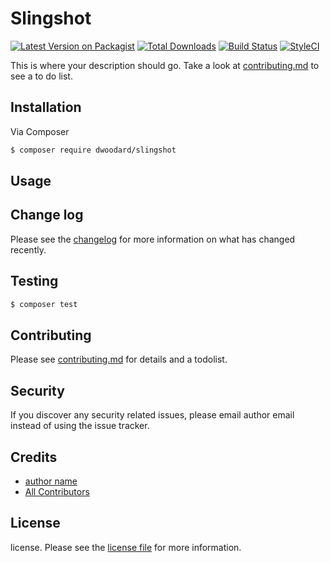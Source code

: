 # Slingshot

[![Latest Version on Packagist][ico-version]][link-packagist]
[![Total Downloads][ico-downloads]][link-downloads]
[![Build Status][ico-travis]][link-travis]
[![StyleCI][ico-styleci]][link-styleci]

This is where your description should go. Take a look at [contributing.md](contributing.md) to see a to do list.

## Installation

Via Composer

``` bash
$ composer require dwoodard/slingshot
```

## Usage

## Change log

Please see the [changelog](changelog.md) for more information on what has changed recently.

## Testing

``` bash
$ composer test
```

## Contributing

Please see [contributing.md](contributing.md) for details and a todolist.

## Security

If you discover any security related issues, please email author email instead of using the issue tracker.

## Credits

- [author name][link-author]
- [All Contributors][link-contributors]

## License

license. Please see the [license file](license.md) for more information.

[ico-version]: https://img.shields.io/packagist/v/dwoodard/slingshot.svg?style=flat-square
[ico-downloads]: https://img.shields.io/packagist/dt/dwoodard/slingshot.svg?style=flat-square
[ico-travis]: https://img.shields.io/travis/dwoodard/slingshot/master.svg?style=flat-square
[ico-styleci]: https://styleci.io/repos/12345678/shield

[link-packagist]: https://packagist.org/packages/dwoodard/slingshot
[link-downloads]: https://packagist.org/packages/dwoodard/slingshot
[link-travis]: https://travis-ci.org/dwoodard/slingshot
[link-styleci]: https://styleci.io/repos/12345678
[link-author]: https://github.com/dwoodard
[link-contributors]: ../../contributors

